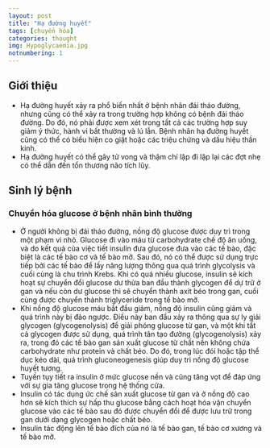 ```yaml
---
layout: post
title: "Hạ đường huyết"
tags: [chuyển hóa]
categories: thought
img: Hypoglycaemia.jpg
notnumbering: 1
---
```


## Giới thiệu
- Hạ đường huyết xảy ra phổ biến nhất ở bệnh nhân đái tháo đường, nhưng cũng có thể xảy ra trong trường hợp không có bệnh đái tháo đường. Do đó, nó phải được xem xét trong tất cả các trường hợp suy giảm ý thức, hành vi bất thường và lú lẫn. Bệnh nhân hạ đường huyết cũng có thể có biểu hiện co giật hoặc các triệu chứng và dấu hiệu thần kinh.
- Hạ đường huyết có thể gây tử vong và thậm chí lặp đi lặp lại các đợt nhẹ có thể dẫn đến tổn thương não tích lũy.

## Sinh lý bệnh

### Chuyển hóa glucose ở bệnh nhân bình thường
- Ở người không bị đái tháo đường, nồng độ glucose được duy trì trong một phạm vi nhỏ. Glucose đi vào máu từ carbohydrate chế độ ăn uống, và do kết quả của việc tiết insulin đưa glucose đưa vào các tế bào, đặc biệt là các tế bào cơ và tế bào mỡ. Sau đó, nó có thể được sử dụng trực tiếp bởi các tế bào để lấy năng lượng thông qua quá trình glycolysis và cuối cùng là chu trình Krebs. Khi có quá nhiều glucose, insulin sẽ kích hoạt sự chuyển đổi glucose dư thừa ban đầu thành glycogen để dự trữ ở gan và nếu còn dư glucose thì sẽ chuyển thành axit béo trong gan, cuối cùng được chuyển thành triglyceride trong tế bào mỡ.
- Khi nồng độ glucose máu bắt đầu giảm, nồng độ insulin cũng giảm và quá trình này bị đảo ngược. Điều này ban đầu xảy ra thông qua sự ly giải glycogen (glycogenolysis) để giải phóng glucose từ gan, và một khi tất cả glycogen được sử dụng, quá trình tân tạo đường (glycogenolysis) xảy ra, trong đó các tế bào gan sản xuất glucose từ chất nền không chứa carbohydrate như protein và chất béo. Do đó, trong lúc đói hoặc tập thể dục kéo dài, quá trình gluconeogenesis giúp duy trì nồng độ glucose huyết tương.
- Tuyến tụy tiết ra insulin ở mức glucose nền và cũng tăng vọt để đáp ứng với sự gia tăng glucose trong hệ thống cửa.
- Insulin có tác dụng ức chế sản xuất glucose từ gan và ở nồng độ cao hơn sẽ kích thích sự hấp thu glucose bằng cách hoạt hóa vận chuyển glucose vào các tế bào sau đó được chuyển đổi để được lưu trữ trong gan dưới dạng glycogen hoặc chất béo.
- Insulin tác động lên tế bào đích của nó là tế bào gan, tế bào cơ xương và tế bào mỡ.
